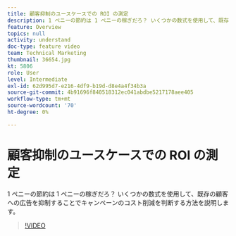 ```yaml
---
title: 顧客抑制のユースケースでの ROI の測定
description: 1 ペニーの節約は 1 ペニーの稼ぎだろ？ いくつかの数式を使用して、既存の顧客への広告を抑制することでキャンペーンのコスト削減を判断する方法を説明します。
feature: Overview
topics: null
activity: understand
doc-type: feature video
team: Technical Marketing
thumbnail: 36654.jpg
kt: 5806
role: User
level: Intermediate
exl-id: 62d995d7-e216-4df9-b19d-d8e4a4f34b3a
source-git-commit: 4b91696f840518312ec041abdbe5217178aee405
workflow-type: tm+mt
source-wordcount: '70'
ht-degree: 0%

---
```


# 顧客抑制のユースケースでの ROI の測定

1 ペニーの節約は 1 ペニーの稼ぎだろ？ いくつかの数式を使用して、既存の顧客への広告を抑制することでキャンペーンのコスト削減を判断する方法を説明します。

>[!VIDEO](https://video.tv.adobe.com/v/41299/?quality=12&learn=on&captions=jpn)
